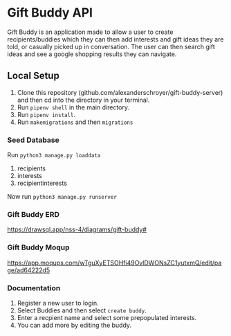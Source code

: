 # Gift Buddy API

Gift Buddy is an application made to allow a user to create recipients/buddies which they can then add interests and gift ideas they are told, or casually picked up in conversation. The user can then search gift ideas and see a google shopping results they can navigate.

## Local Setup

1. Clone this repository (github.com/alexanderschroyer/gift-buddy-server) and then cd into the directory in your terminal.
2. Run `pipenv shell` in the main directory. 
3. Run `pipenv install`.
4. Run `makemigrations` and then `migrations`

### Seed Database

Run `python3 manage.py loaddata` <table name>

1. recipients
2. interests
3. recipientinterests

Now run `python3 manage.py runserver`

### Gift Buddy ERD

https://drawsql.app/nss-4/diagrams/gift-buddy#

### Gift Buddy Moqup

https://app.moqups.com/wTguXyETSOHfi49OvlDWONsZC1yutxmQ/edit/page/ad64222d5

### Documentation

1. Register a new user to login.
2. Select Buddies and then select `create buddy`.
3. Enter a recpient name and select some prepopulated interests.
4. You can add more by editing the buddy.
